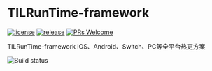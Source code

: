 # TILRunTime-framework


[![license](https://img.shields.io/badge/license-MIT-blue.svg)](https://github.com/ALEXTANGXIAO/TILRunTime-framework/master/LICENSE.TXT)
[![release](https://img.shields.io/badge/release-v1.0.4-blue.svg)](https://github.com/ALEXTANGXIAO/TILRunTime-framework/issues)
[![PRs Welcome](https://img.shields.io/badge/PRs-welcome-blue.svg)](https://github.com/ALEXTANGXIAO/TILRunTime-framework/pulls)

TILRunTime-framework iOS、Android、Switch、PC等全平台热更方案

![Build status](http://106.52.118.65:1000/src/github.png)

